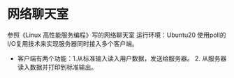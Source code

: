 # 网络聊天室
参照《Linux 高性能服务编程》写的网络聊天室
运行环境：Ubuntu20
使用poll的I/O复用技术来实现服务器同时接入多个客户端。
- 客户端有两个功能：1.从标准输入读入用户数据，发送给服务器。 2. 从服务器读入数据并打印到标准输出。
